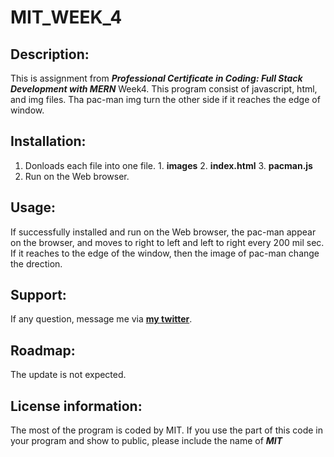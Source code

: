 # MIT_WEEK_4


## Description:
  This is assignment from ***Professional Certificate in Coding: Full Stack Development with MERN*** Week4.
  This program consist of javascript, html, and img files.
  Tha pac-man img turn the other side if it reaches the edge of window.

## Installation:
  1. Donloads each file into one file.
    1. **images**
    2. **index.html**
    3. **pacman.js**
  3. Run on the Web browser.
  
## Usage:
  If successfully installed and run on the Web browser, the pac-man appear on the browser, and moves to right to left and left to right every 200 mil sec.
  If it reaches to the edge of the window, then the image of pac-man change the drection.
  
## Support:
  If any question, message me via **[my twitter](https://twitter.com/Kojiro38895598)**.
  
## Roadmap:
  The update is not expected.
  
## License information: 
  The most of the program is coded by MIT. If you use the part of this code in your program and show to public, please include the name of ***MIT***
